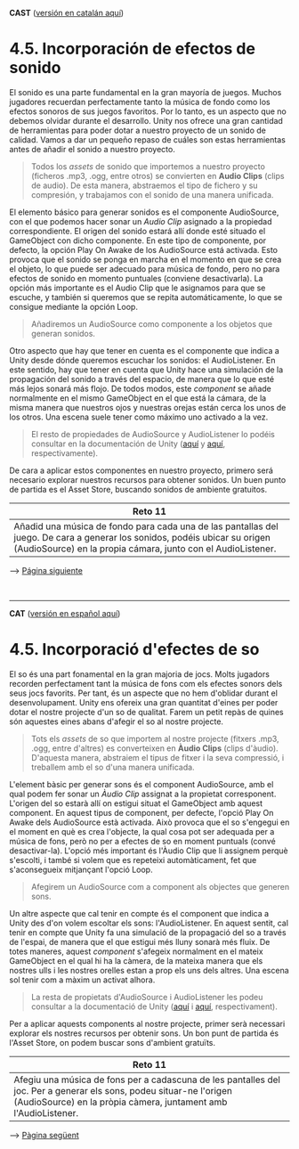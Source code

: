 <a name="es">**CAST**</a> (<a href="#ca">versión en catalán aquí</a>)


# 4.5. Incorporación de efectos de sonido

El sonido es una parte fundamental en la gran mayoría de juegos. Muchos
jugadores recuerdan perfectamente tanto la música de fondo como los
efectos sonoros de sus juegos favoritos. Por lo tanto, es un aspecto que
no debemos olvidar durante el desarrollo. Unity nos ofrece una gran
cantidad de herramientas para poder dotar a nuestro proyecto de un
sonido de calidad. Vamos a dar un pequeño repaso de cuáles son estas
herramientas antes de añadir el sonido a nuestro proyecto.

> Todos los *assets* de sonido que importemos a nuestro proyecto
> (ficheros .mp3, .ogg, entre otros) se convierten en **Audio Clips**
> (clips de audio). De esta manera, abstraemos el tipo de fichero y su
> compresión, y trabajamos con el sonido de una manera unificada.

El elemento básico para generar sonidos es el componente AudioSource,
con el que podemos hacer sonar un *Audio Clip* asignado a la propiedad
correspondiente. El origen del sonido estará allí donde esté situado el
GameObject con dicho componente. En este tipo de componente, por
defecto, la opción Play On Awake de los AudioSource está activada.
Esto provoca que el sonido se ponga en marcha en el momento en que se
crea el objeto, lo que puede ser adecuado para música de fondo, pero no
para efectos de sonido en momento puntuales (conviene desactivarla). La
opción más importante es el Audio Clip que le asignamos para que se
escuche, y también si queremos que se repita automáticamente, lo que se
consigue mediante la opción Loop.

> Añadiremos un AudioSource como componente a los objetos que generan
> sonidos.

Otro aspecto que hay que tener en cuenta es el componente que indica a
Unity desde dónde queremos escuchar los sonidos: el AudioListener. En
este sentido, hay que tener en cuenta que Unity hace una simulación de
la propagación del sonido a través del espacio, de manera que lo que
esté más lejos sonará más flojo. De todos modos, este *component* se
añade normalmente en el mismo GameObject en el que está la cámara, de
la misma manera que nuestros ojos y nuestras orejas están cerca los unos
de los otros. Una escena suele tener como máximo uno activado a la vez.

> El resto de propiedades de AudioSource y AudioListener lo podéis
> consultar en la documentación de Unity
> ([aquí](https://docs.unity3d.com/ScriptReference/AudioSource.html) y
> [aquí](https://docs.unity3d.com/Manual/class-AudioListener.html),
> respectivamente).

De cara a aplicar estos componentes en nuestro proyecto, primero será
necesario explorar nuestros recursos para obtener sonidos. Un buen punto
de partida es el Asset Store, buscando sonidos de ambiente gratuitos.

| **Reto 11** |
| ---    |
| Añadid una música de fondo para cada una de las pantallas del juego. De cara a generar los sonidos, podéis ubicar su origen (AudioSource) en la propia cámara, junto con el AudioListener. |


--> <a href="Parte4-6.md">Página siguiente</a>

<br /><hr />

<a name="ca">**CAT**</a> (<a href="#es">versión en español aquí</a>)

# 4.5. Incorporació d'efectes de so

El so és una part fonamental en la gran majoria de jocs. Molts jugadors
recorden perfectament tant la música de fons com els efectes sonors dels
seus jocs favorits. Per tant, és un aspecte que no hem d\'oblidar durant
el desenvolupament. Unity ens ofereix una gran quantitat d\'eines per
poder dotar el nostre projecte d\'un so de qualitat. Farem un petit
repàs de quines són aquestes eines abans d\'afegir el so al nostre
projecte.

> Tots els *assets* de so que importem al nostre projecte (fitxers .mp3,
> .ogg, entre d'altres) es converteixen en **Àudio Clips** (clips
> d\'àudio). D\'aquesta manera, abstraiem el tipus de fitxer i la seva
> compressió, i treballem amb el so d\'una manera unificada.

L\'element bàsic per generar sons és el component AudioSource, amb el
qual podem fer sonar un *Àudio Clip* assignat a la propietat
corresponent. L\'origen del so estarà allí on estigui situat el
GameObject amb aquest component. En aquest tipus de component, per
defecte, l\'opció Play On Awake dels AudioSource està activada. Això
provoca que el so s\'engegui en el moment en què es crea l\'objecte, la
qual cosa pot ser adequada per a música de fons, però no per a efectes
de so en moment puntuals (convé desactivar-la). L\'opció més important
és l\'Àudio Clip que li assignem perquè s\'escolti, i també si volem que
es repeteixi automàticament, fet que s\'aconsegueix mitjançant l\'opció
Loop.

> Afegirem un AudioSource com a component als objectes que generen sons.

Un altre aspecte que cal tenir en compte és el component que indica a
Unity des d\'on volem escoltar els sons: l\'AudioListener. En aquest
sentit, cal tenir en compte que Unity fa una simulació de la propagació
del so a través de l\'espai, de manera que el que estigui més lluny
sonarà més fluix. De totes maneres, aquest *component* s\'afegeix
normalment en el mateix GameObject en el qual hi ha la càmera, de la
mateixa manera que els nostres ulls i les nostres orelles estan a prop
els uns dels altres. Una escena sol tenir com a màxim un activat alhora.

> La resta de propietats d\'AudioSource i AudioListener les podeu
> consultar a la documentació de Unity
> ([aquí](https://docs.unity3d.com/ScriptReference/AudioSource.html) i
> [aquí](https://docs.unity3d.com/Manual/class-AudioListener.html),
> respectivament).

Per a aplicar aquests components al nostre projecte, primer serà
necessari explorar els nostres recursos per obtenir sons. Un bon punt de
partida és l\'Asset Store, on podem buscar sons d\'ambient gratuïts.

| **Reto 11** |
| ---    |
| Afegiu una música de fons per a cadascuna de les pantalles del joc. Per a generar els sons, podeu situar-ne l'origen (AudioSource) en la pròpia càmera, juntament amb l\'AudioListener. |

--> <a href="Parte4-6.md">Pàgina següent</a>
